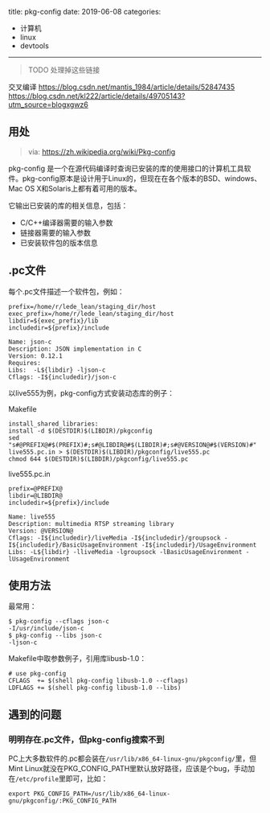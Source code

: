 title: pkg-config
date: 2019-06-08
categories:
- 计算机
- linux
- devtools




---



> TODO 处理掉这些链接


交叉编译
https://blog.csdn.net/mantis_1984/article/details/52847435
https://blog.csdn.net/kl222/article/details/49705143?utm_source=blogxgwz6

## 用处

> via: <https://zh.wikipedia.org/wiki/Pkg-config>

pkg-config 是一个在源代码编译时查询已安装的库的使用接口的计算机工具软件。pkg-config原本是设计用于Linux的，但现在在各个版本的BSD、windows、Mac OS X和Solaris上都有着可用的版本。

它输出已安装的库的相关信息，包括：

* C/C++编译器需要的输入参数
* 链接器需要的输入参数
* 已安装软件包的版本信息

## .pc文件

每个.pc文件描述一个软件包，例如：

```
prefix=/home/r/lede_lean/staging_dir/host
exec_prefix=/home/r/lede_lean/staging_dir/host
libdir=${exec_prefix}/lib
includedir=${prefix}/include

Name: json-c
Description: JSON implementation in C
Version: 0.12.1
Requires: 
Libs:  -L${libdir} -ljson-c
Cflags: -I${includedir}/json-c
```

以live555为例，pkg-config方式安装动态库的例子：

Makefile

```
install_shared_libraries:
install -d $(DESTDIR)$(LIBDIR)/pkgconfig
sed "s#@PREFIX@#$(PREFIX)#;s#@LIBDIR@#$(LIBDIR)#;s#@VERSION@#$(VERSION)#" live555.pc.in > $(DESTDIR)$(LIBDIR)/pkgconfig/live555.pc
chmod 644 $(DESTDIR)$(LIBDIR)/pkgconfig/live555.pc
```

live555.pc.in

```
prefix=@PREFIX@
libdir=@LIBDIR@
includedir=${prefix}/include

Name: live555
Description: multimedia RTSP streaming library
Version: @VERSION@
Cflags: -I${includedir}/liveMedia -I${includedir}/groupsock -I${includedir}/BasicUsageEnvironment -I${includedir}/UsageEnvironment
Libs: -L${libdir} -lliveMedia -lgroupsock -lBasicUsageEnvironment -lUsageEnvironment
```

## 使用方法

最常用：

```
$ pkg-config --cflags json-c
-I/usr/include/json-c
$ pkg-config --libs json-c
-ljson-c
```

Makefile中取参数例子，引用库libusb-1.0：

```
# use pkg-config
CFLAGS  += $(shell pkg-config libusb-1.0 --cflags)
LDFLAGS += $(shell pkg-config libusb-1.0 --libs)
```

## 遇到的问题

### 明明存在.pc文件，但pkg-config搜索不到

PC上大多数软件的.pc都会装在`/usr/lib/x86_64-linux-gnu/pkgconfig/`里，但Mint Linux就没在PKG_CONFIG_PATH里默认放好路径，应该是个bug，手动加在`/etc/profile`里即可，比如：

```
export PKG_CONFIG_PATH=/usr/lib/x86_64-linux-gnu/pkgconfig/:PKG_CONFIG_PATH
```

